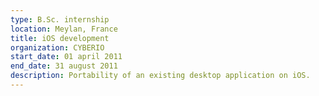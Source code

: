 ```yaml
---
type: B.Sc. internship
location: Meylan, France
title: iOS development
organization: CYBERIO
start_date: 01 april 2011
end_date: 31 august 2011
description: Portability of an existing desktop application on iOS.
---
```

